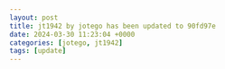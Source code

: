 ```yaml
---
layout: post
title: jt1942 by jotego has been updated to 90fd97e
date: 2024-03-30 11:23:04 +0000
categories: [jotego, jt1942]
tags: [update]
---
```


